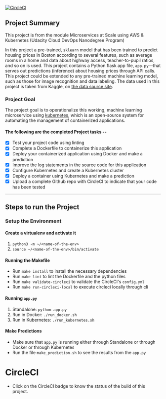 [![CircleCI](https://circleci.com/gh/SavanGowda/project-ml-microservice-kubernetes.svg?style=svg)](https://circleci.com/gh/SavanGowda/project-ml-microservice-kubernetes)

## Project Summary

This project is from the module Microservices at Scale using AWS & Kubernetes (Udacity Cloud DevOps Nanodegree Program)

In this project a pre-trained, `sklearn` model that has been trained to predict housing prices in Boston according to several features, such as average rooms in a home and data about highway access, teacher-to-pupil ratios, and so on is used. This project contains a Python flask app file, `app.py`—that serves out predictions (inference) about housing prices through API calls. This project could be extended to any pre-trained machine learning model, such as those for image recognition and data labeling. The data used in this project is taken from Kaggle, on [the data source site](https://www.kaggle.com/c/boston-housing).

### Project Goal

The project goal is to operationalize this working, machine learning microservice using [kubernetes](https://kubernetes.io/), which is an open-source system for automating the management of containerized applications.

#### The following are the completed Project tasks --
- [x] Test your project code using linting
- [x] Complete a Dockerfile to containerize this application
- [x] Deploy your containerized application using Docker and make a prediction
- [x] Improve the log statements in the source code for this application
- [x] Configure Kubernetes and create a Kubernetes cluster
- [x] Deploy a container using Kubernetes and make a prediction
- [x] Upload a complete Github repo with CircleCI to indicate that your code has been tested

---
## Steps to run the Project
### Setup the Environment

#### Create a virtualenv and activate it

1. `python3 -m ~/<name-of-the-env>`
2. `source ~/<name-of-the-env>/bin/activate`

#### Running the Makefile
* Run `make install` to install the necessary dependencies
* Run `make lint` to lint the Dockerfile and the python files
* Run `make validate-circleci` to validate the CircleCI's `config.yml`
* Run `make run-circleci-local` to execute circleci locally through cli

#### Running `app.py`

1. Standalone:  `python app.py`
2. Run in Docker:  `./run_docker.sh`
3. Run in Kubernetes:  `./run_kubernetes.sh`

#### Make Predictions

* Make sure that `app.py` is running either through Standalone or through Docker or through Kubernetes
* Run the file `make_prediction.sh` to see the results from the `app.py`

# CircleCI

* Click on the CircleCI badge to know the status of the build of this project.
